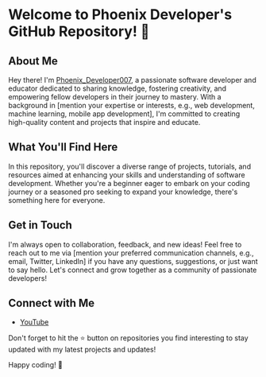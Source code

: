 # Welcome to Phoenix Developer's GitHub Repository! 🚀

## About Me

Hey there! I'm [Phoenix_Developer007](https://github.com/Phoenix_Developer007), a passionate software developer and educator dedicated to sharing knowledge, fostering creativity, and empowering fellow developers in their journey to mastery. With a background in [mention your expertise or interests, e.g., web development, machine learning, mobile app development], I'm committed to creating high-quality content and projects that inspire and educate.

## What You'll Find Here

In this repository, you'll discover a diverse range of projects, tutorials, and resources aimed at enhancing your skills and understanding of software development. Whether you're a beginner eager to embark on your coding journey or a seasoned pro seeking to expand your knowledge, there's something here for everyone.

## Get in Touch

I'm always open to collaboration, feedback, and new ideas! Feel free to reach out to me via [mention your preferred communication channels, e.g., email, Twitter, LinkedIn] if you have any questions, suggestions, or just want to say hello. Let's connect and grow together as a community of passionate developers!

## Connect with Me
- [YouTube](https://www.youtube.com/@Phoenix_Developer007)

Don't forget to hit the ⭐️ button on repositories you find interesting to stay updated with my latest projects and updates!

Happy coding! 🌟
